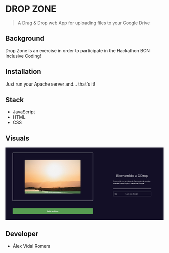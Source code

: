 # DROP ZONE

> A Drag & Drop web App for uploading files to your Google Drive

## Background

Drop Zone is an exercise in order to participate in the Hackathon BCN Inclusive Coding!

## Installation

Just run your Apache server and... that's it!

## Stack

 - JavaScript
 - HTML
 - CSS

## Visuals

![alt text](https://github.com/ginkgob/dropzone/blob/main/img/dropZoneREADM.png?raw=true)

## Developer

 - Àlex Vidal Romera


